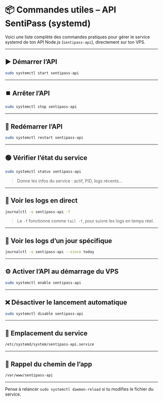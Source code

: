 # 📦 Commandes utiles – API SentiPass (systemd)

Voici une liste complète des commandes pratiques pour gérer le service systemd de ton API Node.js (`sentipass-api`), directement sur ton VPS.

---

## ▶️ Démarrer l’API

```bash
sudo systemctl start sentipass-api
```

---

## ⏹️ Arrêter l’API

```bash
sudo systemctl stop sentipass-api
```

---

## 🔁 Redémarrer l’API

```bash
sudo systemctl restart sentipass-api
```

---

## 🟢 Vérifier l’état du service

```bash
sudo systemctl status sentipass-api
```

> Donne les infos du service : actif, PID, logs récents...

---

## 📜 Voir les logs en direct

```bash
journalctl -u sentipass-api -f
```

> Le `-f` fonctionne comme `tail -f`, pour suivre les logs en temps réel.

---

## 📅 Voir les logs d’un jour spécifique

```bash
journalctl -u sentipass-api --since today
```

---

## ⚙️ Activer l’API au démarrage du VPS

```bash
sudo systemctl enable sentipass-api
```

---

## ❌ Désactiver le lancement automatique

```bash
sudo systemctl disable sentipass-api
```

---

## 📁 Emplacement du service

```bash
/etc/systemd/system/sentipass-api.service
```

---

## 🧠 Rappel du chemin de l’app

```bash
/var/www/sentipass-api
```

---

Pense à relancer `sudo systemctl daemon-reload` si tu modifies le fichier du service.
